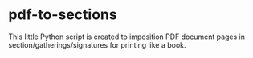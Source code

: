 # pdf-to-sections
This little Python script is created to imposition PDF document pages in section/gatherings/signatures for printing like a book.
